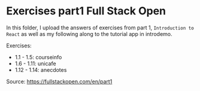 # Exercises part1 Full Stack Open

In this folder, I upload the answers of exercises from part 1, `Introduction to React` as well as my following along to the tutorial app in introdemo.

Exercises:

- 1.1 - 1.5: courseinfo
- 1.6 - 1.11: unicafe
- 1.12 - 1.14: anecdotes

Source: https://fullstackopen.com/en/part1
